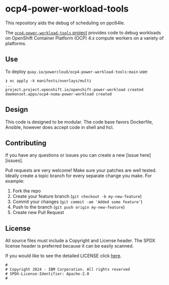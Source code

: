 # ocp4-power-workload-tools
This repository aids the debug of scheduling on ppc64le.

The [`ocp4-power-workload-tools` project](https://github.com/ocp-power-automation/ocp4-power-workload-tools) provides code to debug workloads on OpenShift Container Platform (OCP) 4.x compute workers on a variety of platforms.

## Use

To deploy `quay.io/powercloud/ocp4-power-workload-tools:main` use: 

```
❯ oc apply -k manifests/overlays/multi
...
project.project.openshift.io/openshift-power-workload created
daemonset.apps/ocp4-numa-power-workload created
```

## Design

This code is designed to be modular. The code base favors Dockerfile, Ansible, however does accept code in shell and hcl.

## Contributing

If you have any questions or issues you can create a new [issue here][issues].

Pull requests are very welcome! Make sure your patches are well tested.
Ideally create a topic branch for every separate change you make. For
example:

1. Fork the repo
2. Create your feature branch (`git checkout -b my-new-feature`)
3. Commit your changes (`git commit -am 'Added some feature'`)
4. Push to the branch (`git push origin my-new-feature`)
5. Create new Pull Request

## License

All source files must include a Copyright and License header. The SPDX license header is 
preferred because it can be easily scanned.

If you would like to see the detailed LICENSE click [here](LICENSE).

```text
#
# Copyright 2024 - IBM Corporation. All rights reserved
# SPDX-License-Identifier: Apache-2.0
#
```
